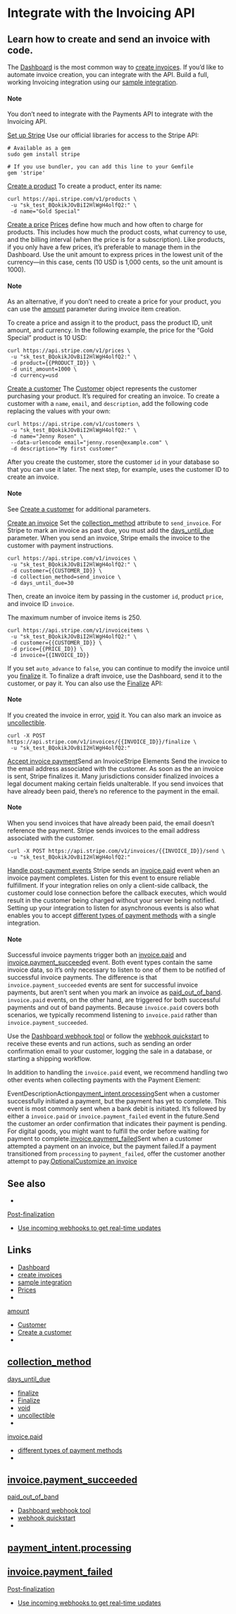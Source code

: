 # Integrate with the Invoicing API

## Learn how to create and send an invoice with code.

The [Dashboard](https://dashboard.stripe.com/invoices) is the most common way to
[create invoices](https://docs.stripe.com/invoicing/dashboard#create-invoice).
If you’d like to automate invoice creation, you can integrate with the API.
Build a full, working Invoicing integration using our [sample
integration](https://docs.stripe.com/invoicing/integration/quickstart).

#### Note

You don’t need to integrate with the Payments API to integrate with the
Invoicing API.

[Set up Stripe](https://docs.stripe.com/invoicing/integration#setup)
Use our official libraries for access to the Stripe API:

```
# Available as a gem
sudo gem install stripe
```

```
# If you use bundler, you can add this line to your Gemfile
gem 'stripe'
```

[Create a product](https://docs.stripe.com/invoicing/integration#create-product)
To create a product, enter its name:

```
curl https://api.stripe.com/v1/products \
 -u "sk_test_BQokikJOvBiI2HlWgH4olfQ2:" \
 -d name="Gold Special"
```

[Create a price](https://docs.stripe.com/invoicing/integration#create-prices)
[Prices](https://docs.stripe.com/api#prices) define how much and how often to
charge for products. This includes how much the product costs, what currency to
use, and the billing interval (when the price is for a subscription). Like
products, if you only have a few prices, it’s preferable to manage them in the
Dashboard. Use the unit amount to express prices in the lowest unit of the
currency—in this case, cents (10 USD is 1,000 cents, so the unit amount is
1000).

#### Note

As an alternative, if you don’t need to create a price for your product, you can
use the
[amount](https://docs.stripe.com/api/invoiceitems/create#create_invoiceitem-amount)
parameter during invoice item creation.

To create a price and assign it to the product, pass the product ID, unit
amount, and currency. In the following example, the price for the “Gold Special”
product is 10 USD:

```
curl https://api.stripe.com/v1/prices \
 -u "sk_test_BQokikJOvBiI2HlWgH4olfQ2:" \
 -d product={{PRODUCT_ID}} \
 -d unit_amount=1000 \
 -d currency=usd
```

[Create a
customer](https://docs.stripe.com/invoicing/integration#create-customer-code)
The [Customer](https://docs.stripe.com/api#customer_object) object represents
the customer purchasing your product. It’s required for creating an invoice. To
create a customer with a `name`, `email`, and `description`, add the following
code replacing the values with your own:

```
curl https://api.stripe.com/v1/customers \
 -u "sk_test_BQokikJOvBiI2HlWgH4olfQ2:" \
 -d name="Jenny Rosen" \
 --data-urlencode email="jenny.rosen@example.com" \
 -d description="My first customer"
```

After you create the customer, store the customer `id` in your database so that
you can use it later. The next step, for example, uses the customer ID to create
an invoice.

#### Note

See [Create a customer](https://docs.stripe.com/api/customers/create) for
additional parameters.

[Create an
invoice](https://docs.stripe.com/invoicing/integration#create-invoice-code)
Set the
[collection_method](https://docs.stripe.com/api/invoices/object#invoice_object-collection_method)
attribute to `send_invoice`. For Stripe to mark an invoice as past due, you must
add the
[days_until_due](https://docs.stripe.com/api/invoices/create#create_invoice-days_until_due)
parameter. When you send an invoice, Stripe emails the invoice to the customer
with payment instructions.

```
curl https://api.stripe.com/v1/invoices \
 -u "sk_test_BQokikJOvBiI2HlWgH4olfQ2:" \
 -d customer={{CUSTOMER_ID}} \
 -d collection_method=send_invoice \
 -d days_until_due=30
```

Then, create an invoice item by passing in the customer `id`, product `price`,
and invoice ID `invoice`.

The maximum number of invoice items is 250.

```
curl https://api.stripe.com/v1/invoiceitems \
 -u "sk_test_BQokikJOvBiI2HlWgH4olfQ2:" \
 -d customer={{CUSTOMER_ID}} \
 -d price={{PRICE_ID}} \
 -d invoice={{INVOICE_ID}}
```

If you set `auto_advance` to `false`, you can continue to modify the invoice
until you
[finalize](https://docs.stripe.com/invoicing/integration/workflow-transitions)
it. To finalize a draft invoice, use the Dashboard, send it to the customer, or
pay it. You can also use the
[Finalize](https://docs.stripe.com/api/invoices/finalize) API:

#### Note

If you created the invoice in error,
[void](https://docs.stripe.com/invoicing/overview#void) it. You can also mark an
invoice as
[uncollectible](https://docs.stripe.com/invoicing/overview#uncollectible).

```
curl -X POST https://api.stripe.com/v1/invoices/{{INVOICE_ID}}/finalize \
 -u "sk_test_BQokikJOvBiI2HlWgH4olfQ2:"
```

[Accept invoice
payment](https://docs.stripe.com/invoicing/integration#accept-invoice-payment)Send
an InvoiceStripe Elements
Send the invoice to the email address associated with the customer. As soon as
the an invoice is sent, Stripe finalizes it. Many jurisdictions consider
finalized invoices a legal document making certain fields unalterable. If you
send invoices that have already been paid, there’s no reference to the payment
in the email.

#### Note

When you send invoices that have already been paid, the email doesn’t reference
the payment. Stripe sends invoices to the email address associated with the
customer.

```
curl -X POST https://api.stripe.com/v1/invoices/{{INVOICE_ID}}/send \
 -u "sk_test_BQokikJOvBiI2HlWgH4olfQ2:"
```

[Handle post-payment
events](https://docs.stripe.com/invoicing/integration#handle-payment-events)
Stripe sends an
[invoice.paid](https://docs.stripe.com/api/events/types?event_types-invoice.paid)
event when an invoice payment completes. Listen for this event to ensure
reliable fulfillment. If your integration relies on only a client-side callback,
the customer could lose connection before the callback executes, which would
result in the customer being charged without your server being notified. Setting
up your integration to listen for asynchronous events is also what enables you
to accept [different types of payment
methods](https://stripe.com/payments/payment-methods-guide) with a single
integration.

#### Note

Successful invoice payments trigger both an
[invoice.paid](https://docs.stripe.com/api/events/types?event_types-invoice.paid)
and
[invoice.payment_succeeded](https://docs.stripe.com/api/events/types?event_types-invoice.payment_succeeded)
event. Both event types contain the same invoice data, so it’s only necessary to
listen to one of them to be notified of successful invoice payments. The
difference is that `invoice.payment_succeeded` events are sent for successful
invoice payments, but aren’t sent when you mark an invoice as
[paid_out_of_band](https://docs.stripe.com/api/invoices/pay#pay_invoice-paid_out_of_band).
`invoice.paid` events, on the other hand, are triggered for both successful
payments and out of band payments. Because `invoice.paid` covers both scenarios,
we typically recommend listening to `invoice.paid` rather than
`invoice.payment_succeeded`.

Use the [Dashboard webhook tool](https://dashboard.stripe.com/webhooks) or
follow the [webhook quickstart](https://docs.stripe.com/webhooks/quickstart) to
receive these events and run actions, such as sending an order confirmation
email to your customer, logging the sale in a database, or starting a shipping
workflow.

In addition to handling the `invoice.paid` event, we recommend handling two
other events when collecting payments with the Payment Element:

EventDescriptionAction[payment_intent.processing](https://docs.stripe.com/api/events/types?lang=php#event_types-payment_intent.processing)Sent
when a customer successfully initiated a payment, but the payment has yet to
complete. This event is most commonly sent when a bank debit is initiated. It’s
followed by either a `invoice.paid` or `invoice.payment_failed` event in the
future.Send the customer an order confirmation that indicates their payment is
pending. For digital goods, you might want to fulfill the order before waiting
for payment to
complete.[invoice.payment_failed](https://docs.stripe.com/api/events/types?lang=php#event_types-payment_intent.payment_failed)Sent
when a customer attempted a payment on an invoice, but the payment failed.If a
payment transitioned from `processing` to `payment_failed`, offer the customer
another attempt to pay.[OptionalCustomize an
invoice](https://docs.stripe.com/invoicing/integration#customize-invoices)
## See also

-
[Post-finalization](https://docs.stripe.com/invoicing/integration/workflow-transitions#post-finalized)
- [Use incoming webhooks to get real-time
updates](https://docs.stripe.com/webhooks)

## Links

- [Dashboard](https://dashboard.stripe.com/invoices)
- [create invoices](https://docs.stripe.com/invoicing/dashboard#create-invoice)
- [sample integration](https://docs.stripe.com/invoicing/integration/quickstart)
- [Prices](https://docs.stripe.com/api#prices)
-
[amount](https://docs.stripe.com/api/invoiceitems/create#create_invoiceitem-amount)
- [Customer](https://docs.stripe.com/api#customer_object)
- [Create a customer](https://docs.stripe.com/api/customers/create)
-
[collection_method](https://docs.stripe.com/api/invoices/object#invoice_object-collection_method)
-
[days_until_due](https://docs.stripe.com/api/invoices/create#create_invoice-days_until_due)
- [finalize](https://docs.stripe.com/invoicing/integration/workflow-transitions)
- [Finalize](https://docs.stripe.com/api/invoices/finalize)
- [void](https://docs.stripe.com/invoicing/overview#void)
- [uncollectible](https://docs.stripe.com/invoicing/overview#uncollectible)
-
[invoice.paid](https://docs.stripe.com/api/events/types?event_types-invoice.paid)
- [different types of payment
methods](https://stripe.com/payments/payment-methods-guide)
-
[invoice.payment_succeeded](https://docs.stripe.com/api/events/types?event_types-invoice.payment_succeeded)
-
[paid_out_of_band](https://docs.stripe.com/api/invoices/pay#pay_invoice-paid_out_of_band)
- [Dashboard webhook tool](https://dashboard.stripe.com/webhooks)
- [webhook quickstart](https://docs.stripe.com/webhooks/quickstart)
-
[payment_intent.processing](https://docs.stripe.com/api/events/types?lang=php#event_types-payment_intent.processing)
-
[invoice.payment_failed](https://docs.stripe.com/api/events/types?lang=php#event_types-payment_intent.payment_failed)
-
[Post-finalization](https://docs.stripe.com/invoicing/integration/workflow-transitions#post-finalized)
- [Use incoming webhooks to get real-time
updates](https://docs.stripe.com/webhooks)